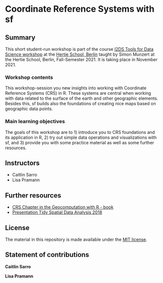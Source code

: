 # Coordinate Reference Systems with sf 


## Summary

This short student-run workshop is part of the course  [I2DS Tools for Data Science workshop](https://github.com/intro-to-data-science-21-workshop) at the [Hertie School, Berlin](https://www.hertie-school.org/en/) taught by Simon Munzert at the Hertie School, Berlin, Fall-Semester 2021. It is taking place in November 2021. 

### Workshop contents

This workshop-session you new insights into working with Coordinate Reference Systems (CRS) in R. These systems are central when working with data related to the surface of the earth and other geographic elements. Besides this, sf builds also the foundations of creating nice maps based on geographic data points.


### Main learning objectives

The goals of this workshop are to 1) introduce you to CRS foundations and its application in R, 2) try out simple data operations and visualizations with sf, and 3) provide you with some practice material as well as some further resources.


## Instructors

- Caitlin Sarro 
- Lisa Pramann  


## Further resources

- [CRS Chapter in the Geocomputation with R - book](https://geocompr.robinlovelace.net/spatial-class.html#crs-intro)
- [Presentation Tidy Spatial Data Analysis 2018](https://edzer.github.io/rstudio_conf/#1)


## License

The material in this repository is made available under the [MIT license](http://opensource.org/licenses/mit-license.php). 

## Statement of contributions

**Caitlin Sarro** 

**Lisa Pramann** 